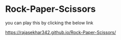 # Rock-Paper-Scissors

you can play this by clicking the below link

https://rajasekhar342.github.io/Rock-Paper-Scissors/
